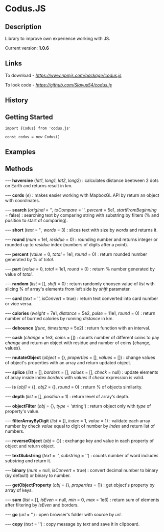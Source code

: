 # Codus.JS       

## Description             

Library to improve own experience working with JS.

Current version: **1.0.6**

## Links

To download - *https://www.npmjs.com/package/codus.js* 

To look code - *https://github.com/Slavus54/codus.js* 

## History


## Getting Started         

~~~
import {Codus} from 'codus.js'     

const codus = new Codus()   
~~~

## Examples



## Methods     

--- **haversine** (*lat1*, *long1*, *lat2*, *long2*) : calculates distance beetween 2 dots on Earth and returns result in km.         

--- **cords** (*e*) : makes easier working with MapboxGL API by return an object with coordinates.      

--- **search** (*original* = '', *toCompare* = '', *percent* = 5e1, *startFromBeginning* = false) : searching text by comparing string with substring by filters (% and position to start of comparing).     

--- **short** (*text* = '', *words* = 3) : slices text with size by *words* and returns it.  

--- **round** (*num* = 1e1, *residue* = 0) : rounding number and returns integer or rounded up to *residue* index (numbers of digits after a point).    

--- **percent** (*value* = 0, *total* = 1e1, *round* = 0) : return rounded number generated by % of *total*.             

--- **part** (*value* = 0, *total* = 1e1, *round* = 0) : return % number generated by value of *total*.  

--- **random** (*list* = [], *shift* = 0) : return randomly choosen value of *list* with slicing % of array's elements from left side by *shift* parameter. 

--- **card** (*text* = '', *isConvert* = true) : return text converted into card number or vice versa.    

--- **calories** (*weight* = 7e1, *distance* = 5e2, *pulse* = 11e1, *round* = 0) : return number of burned calories by running *distance* in km.    

--- **debounce** (*func*, *timestamp* = 5e2) : return function with an interval.

--- **cash** (*change* = 1e3, *coins* = []) : counts number of different coins to pay *change* and return an object with residue and number of coins {change, values}.    

--- **mutateObject** (*object* = {}, *properties* = [], *values* = []) : change values of object's properties with an array and return updated object.    

--- **splice** (*list* = [], *borders* = [], *values* = [], *check* = null) : update elements of array inside index *borders* with *values* if *check* expression is valid.  

--- **is** (*obj1* = {}, *obj2* = {}, *round* = 0) : return % of objects similarity.            

--- **depth** (*list* = [], *position* = 1) : return level of array's depth.            

--- **objectFilter** (*obj* = {}, *type* = 'string') : return object only with *type* of property's value.      

--- **filterArrayByDigit** (*list* = [], *index* = 1, *value* = 1) : validate each array number by check *value* equal to digit of number by *index* and return list of numbers.        

--- **reverseObject** (*obj* = {}) : exchange key and value in each property of object and return object.      

--- **textSubstring** (*text* = '', *substring* = '') : counts number of word includes *substring* and return it.   

--- **binary** (*num* = null, *isConvert* = true) : convert decimal number to binary (by default) or binary to number.  

--- **getObjectProperty** (*obj* = {}, *properties* = []) : get object's property by array of keys. 

--- **sum** (*list* = [], *isEven* = null, *min* = 0, *max* = 1e6) : return sum of elements after filtering by *isEven* and borders.        

--- **go** (*url* = '') : open browser's folder with source by *url*.   

--- **copy** (*text* = '') : copy message by *text* and save it in clipboard.   